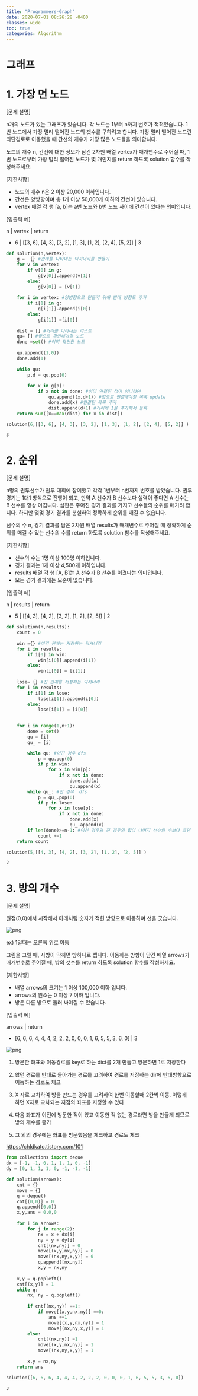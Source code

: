```yaml
---
title: "Programmers-Graph"
date: 2020-07-01 08:26:28 -0400
classes: wide
toc: true
categories: Algorithm
---
```


# 그래프

# 1. 가장 먼 노드

[문제 설명]

n개의 노드가 있는 그래프가 있습니다. 각 노드는 1부터 n까지 번호가 적혀있습니다. 1번 노드에서 가장 멀리 떨어진 노드의 갯수를 구하려고 합니다. 가장 멀리 떨어진 노드란 최단경로로 이동했을 때 간선의 개수가 가장 많은 노드들을 의미합니다.

노드의 개수 n, 간선에 대한 정보가 담긴 2차원 배열 vertex가 매개변수로 주어질 때, 1번 노드로부터 가장 멀리 떨어진 노드가 몇 개인지를 return 하도록 solution 함수를 작성해주세요.

[제한사항]
- 노드의 개수 n은 2 이상 20,000 이하입니다.
- 간선은 양방향이며 총 1개 이상 50,000개 이하의 간선이 있습니다.
- vertex 배열 각 행 [a, b]는 a번 노드와 b번 노드 사이에 간선이 있다는 의미입니다.

[입출력 예]

n	|  vertex	|  return
- 6	|  [[3, 6], [4, 3], [3, 2], [1, 3], [1, 2], [2, 4], [5, 2]]	|  3


```python
def solution(n,vertex):
    g =  {} #관계를 나타내는 딕셔너리를 만들기
    for v in vertex:
        if v[0] in g:
            g[v[0]].append(v[1])
        else:
            g[v[0]] = [v[1]]
            
    for i in vertex: #양방향으로 만들기 위해 반대 방향도 추가
        if i[1] in g:
            g[i[1]].append(i[0])
        else:
            g[i[1]] =[i[0]]
    
    dist = [] #거리를 나타내는 리스트
    qu= [] #앞으로 확인해야할 노드
    done =set() #이미 확인한 노드
    
    qu.append((1,0))
    done.add(1)
    
    while qu:
        p,d = qu.pop(0)
        
        for x in g[p]:
            if x not in done: #이미 연결된 점이 아니라면
                qu.append((x,d+1)) #앞으로 연결해야할 목록 update
                done.add(x) #연결된 목록 추가
                dist.append(d+1) #거리에 1을 추가해서 등록
    return sum([x==max(dist) for x in dist])
```


```python
solution(6,[[3, 6], [4, 3], [3, 2], [1, 3], [1, 2], [2, 4], [5, 2]] )
```




    3



# 2. 순위

[문제 설명]

n명의 권투선수가 권투 대회에 참여했고 각각 1번부터 n번까지 번호를 받았습니다. 권투 경기는 1대1 방식으로 진행이 되고, 만약 A 선수가 B 선수보다 실력이 좋다면 A 선수는 B 선수를 항상 이깁니다. 심판은 주어진 경기 결과를 가지고 선수들의 순위를 매기려 합니다. 하지만 몇몇 경기 결과를 분실하여 정확하게 순위를 매길 수 없습니다.

선수의 수 n, 경기 결과를 담은 2차원 배열 results가 매개변수로 주어질 때 정확하게 순위를 매길 수 있는 선수의 수를 return 하도록 solution 함수를 작성해주세요.

[제한사항]
- 선수의 수는 1명 이상 100명 이하입니다.
- 경기 결과는 1개 이상 4,500개 이하입니다.
- results 배열 각 행 [A, B]는 A 선수가 B 선수를 이겼다는 의미입니다.
- 모든 경기 결과에는 모순이 없습니다.

[입출력 예]

n	| results	|  return
- 5	|  [[4, 3], [4, 2], [3, 2], [1, 2], [2, 5]]	|  2


```python
def solution(n,results):  
    count = 0
    
    win ={} #이긴 관게는 저장하는 딕셔너리
    for i in results:
        if i[0] in win:
            win[i[0]].append(i[1])
        else:
            win[i[0]] = [i[1]]
            
    lose= {} #진 관계를 저장하는 딕셔너리
    for i in results:
        if i[1] in lose:
            lose[i[1]].append(i[0])
        else:
            lose[i[1]] = [i[0]]

            
    for i in range(1,n+1):
        done = set()
        qu = [i]
        qu_ = [i]

        while qu: #이긴 경우 dfs
            p = qu.pop(0)
            if p in win:
                for x in win[p]:
                    if x not in done:
                        done.add(x)
                        qu.append(x)
        while qu_: #진 경우  dfs
            p = qu_.pop(0)
            if p in lose:
                for x in lose[p]:
                    if x not in done:
                        done.add(x)
                        qu_.append(x)
        if len(done)>=n-1: #이긴 경우와 진 경우의 합이 나머지 선수의 수보다 크면 순위를 가릴 수 있음
            count +=1
    return count
```


```python
solution(5,[[4, 3], [4, 2], [3, 2], [1, 2], [2, 5]] )
```




    2



# 3. 방의 개수

[문제 설명]

원점(0,0)에서 시작해서 아래처럼 숫자가 적힌 방향으로 이동하며 선을 긋습니다.

![png](/images/programmers_files/그래프0.png)

ex) 1일때는 오른쪽 위로 이동

그림을 그릴 때, 사방이 막히면 방하나로 샙니다.
이동하는 방향이 담긴 배열 arrows가 매개변수로 주어질 때, 방의 갯수를 return 하도록 solution 함수를 작성하세요.

[제한사항]
- 배열 arrows의 크기는 1 이상 100,000 이하 입니다.
- arrows의 원소는 0 이상 7 이하 입니다.
- 방은 다른 방으로 둘러 싸여질 수 있습니다.

[입출력 예]

arrows	|  return
- [6, 6, 6, 4, 4, 4, 2, 2, 2, 0, 0, 0, 1, 6, 5, 5, 3, 6, 0]	|  3

![png](/images/programmers_files/그래프1.png)


1. 방문한 좌표와 이동경로를 key로 하는 dict를 2개 만들고 방문하면 1로 저장한다

2. 왔던 경로를 반대로 돌아가는 경로를 고려하여 경로를 저장하는 dir에 반대방향으로 이동하는 경로도 체크

3. X 자로 교차하여 방을 만드는 경우를 고려하여 한번 이동할때 2칸씩 이동. 이렇게 하면 X자로 교차되는 지점의 좌표를 지정할 수 있다
4. 다음 좌표가 이전에 방문한 적이 있고 이동한 적 없는 경로라면 방을 만들게 되므로 방의 개수를 증가

5. 그 외의 경우에는 좌표를 방문했음을 체크하고 경로도 체크

https://chldkato.tistory.com/101


```python
from collections import deque
dx = [-1, -1, 0, 1, 1, 1, 0, -1]
dy = [0, 1, 1, 1, 0, -1, -1, -1]

def solution(arrows):
    cnt = {}
    move = {}
    q = deque()
    cnt[(0,0)] = 0
    q.append([0,0])
    x,y,ans = 0,0,0
    
    for i in arrows:
        for j in range(2):
            nx = x + dx[i]
            ny = y + dy[i]
            cnt[(nx,ny)] = 0
            move[(x,y,nx,ny)] = 0
            move[(nx,ny,x,y)] = 0
            q.append([nx,ny])
            x,y = nx,ny
            
    x,y = q.popleft()
    cnt[(x,y)] = 1
    while q:
        nx, ny = q.popleft()
        
        if cnt[(nx,ny)] ==1:
            if move[(x,y,nx,ny)] ==0:
                ans +=1
                move[(x,y,nx,ny)] = 1
                move[(nx,ny,x,y)] = 1
        else:
            cnt[(nx,ny)] =1
            move[(x,y,nx,ny)] = 1
            move[(nx,ny,x,y)] = 1
                
        x,y = nx,ny
    return ans
```


```python
solution([6, 6, 6, 4, 4, 4, 2, 2, 2, 0, 0, 0, 1, 6, 5, 5, 3, 6, 0])
```




    3


